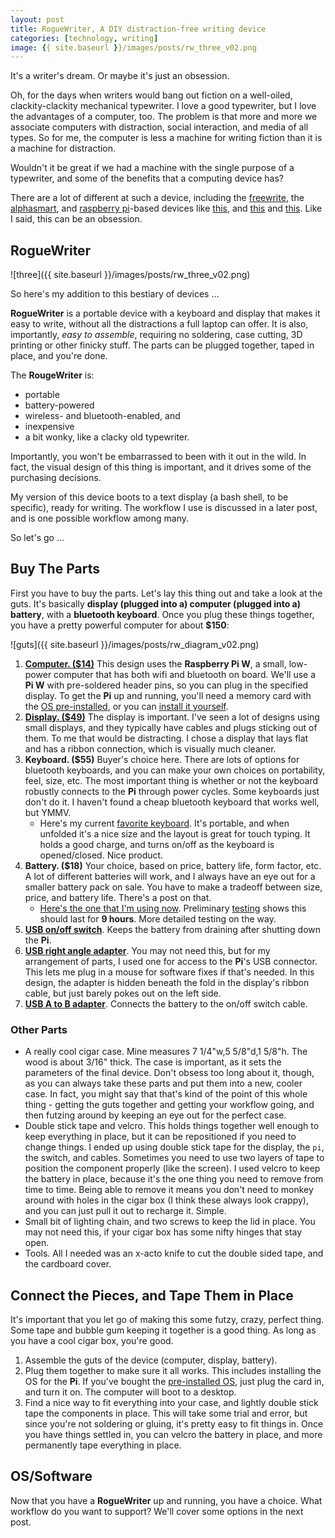 ```yaml
---
layout: post
title: RogueWriter, A DIY distraction-free writing device
categories: [technology, writing]
image: {{ site.baseurl }}/images/posts/rw_three_v02.png
---
```


It's a writer's dream. Or maybe it's just an obsession.

Oh, for the days when writers would bang out fiction on a
well-oiled, clackity-clackity mechanical typewriter. I love a good typewriter, but I love the advantages 
of a computer, too. The problem is that more and more we associate computers with 
distraction, social interaction, and media of all types. So for me, the computer 
is less a machine for writing fiction than it is a machine for distraction. 

Wouldn't it be great if we had a machine with the single purpose of a typewriter, and some of the benefits that a computing device has?

There are a lot of different at such a device, including the
[freewrite](https://getfreewrite.com/products/freewrite-smart-typewriter), the
[alphasmart](https://en.wikipedia.org/wiki/AlphaSmart), and [
raspberry pi](https://en.wikipedia.org/wiki/Raspberry_Pi)-based devices like 
[this](https://www.reddit.com/r/raspberry_pi/comments/7e4n2n/my_portable_distractionfree_writing_machine/),
and
[this](https://www.hackster.io/news/scripto-is-a-distraction-free-raspberry-pi-powered-writing-device-65916a3e5bb7)
and
[this](https://spectrum.ieee.org/geek-life/hands-on/write-without-distraction-with-this-diy-eink-typewriter).
Like I said, this can be an obsession.

## RogueWriter

![three]({{ site.baseurl }}/images/posts/rw_three_v02.png)

So here's my addition to this bestiary of devices ...

**RogueWriter** is a portable device with a keyboard and display that makes it easy to write, without all the distractions 
a full laptop can offer. It is also, importantly, *easy to assemble*, requiring
no soldering, case cutting, 3D printing or other finicky stuff. The parts can be
plugged together, taped in place, and you're done.

The **RougeWriter** is:

- portable
- battery-powered
- wireless- and bluetooth-enabled, and
- inexpensive
- a bit wonky, like a clacky old typewriter. 

Importantly, you won't be embarrassed to been with it out in the wild.
In fact, the visual design of this thing is important, and it drives some of 
the purchasing decisions. 

My version of this device boots to a text display (a bash shell, to be specific), ready for writing.
The workflow I use is discussed in a later post, and is one possible workflow
among many.

So let's go ... 

## Buy The Parts

First you have to buy the parts. Let's lay this thing out and take a look at the guts. 
It's basically **display (plugged into a) computer (plugged into a) battery**,
with a **bluetooth keyboard**. Once you plug these things
together, you have a pretty powerful computer for about **$150**:

![guts]({{ site.baseurl }}/images/posts/rw_diagram_v02.png)

1. [**Computer. ($14)**](https://www.adafruit.com/product/3708) This design uses
the **Raspberry Pi W**, a small, low-power computer that has both wifi and
bluetooth on board. We'll use a **Pi W** with pre-soldered header pins, so you
can plug in the specified display. To get the **Pi** up and running, you'll need
a memory card with the [OS pre-installed](https://www.adafruit.com/product/3259), 
or you can [install it yourself](https://www.raspberrypi.org/downloads/noobs/). 
2. [**Display. ($49)**](https://www.amazon.com/gp/product/B0716RVNTS)
The display is important. I've seen a lot of designs using small displays, and they typically have
cables and plugs sticking out of them. To me that would be distracting. I chose
a display that lays flat and has a ribbon connection, which is visually much cleaner.
3. **Keyboard. ($55)** Buyer's choice here. There are lots of options for
bluetooth keyboards, and you can make your own choices on portability, feel,
size, etc. The most important thing is whether or not the keyboard robustly
connects to the **Pi** through power cycles. Some keyboards just don't do it.
I haven't found a cheap bluetooth keyboard that works well, but YMMV.
    - Here's my current [favorite keyboard](https://www.amazon.com/gp/product/B019PIXO78).
      It's portable, and when unfolded it's a nice size and the layout is great for touch typing. 
      It holds a good charge, and turns on/off as the keyboard is opened/closed. Nice product.
4. **Battery. ($18)** Your choice, based on price, battery life, form factor,
etc. A lot of different batteries will work, and I always have an eye out for
a smaller battery pack on sale. You have to make a tradeoff between size, price,
and battery life. There's a post on that.
    - [Here's the one that I'm using now](https://www.amazon.com/gp/product/B07QXZ6DJL). 
      Preliminary [testing](https://www.amazon.com/gp/product/B013FANC9W) 
      shows this should last for **9 hours**. More detailed testing on the way.
5. [**USB on/off
switch**](https://www.amazon.com/gp/product/B07CTHKXDW).
    Keeps the battery from draining after shutting down the **Pi**.
6. [**USB right angle
adapter**](https://www.amazon.com/gp/product/B01C6031MA).
You may not need this, but for my arrangement of parts,
I used one for access to the **Pi**'s USB
connector. This lets me plug in a mouse for software fixes if that's needed. In this design, the adapter is hidden beneath the fold in the display's ribbon cable, but just barely pokes out on the left side.
7. [**USB A to B adapter**](https://www.amazon.com/gp/product/B001K9BEJ6).
Connects the battery to the on/off switch cable.

### Other Parts

- A really cool cigar case. Mine measures 7 1/4"w,5 5/8"d,1 5/8"h. The wood is 
  about 3/16" thick. The case is important, as it sets the parameters of the
  final device. Don't obsess too long about it, though, as you can always take
  these parts and put them into a new, cooler case. In fact, you might say that
  that's kind of the point of this whole thing - getting the guts together and
  getting your workflow going, and then futzing around by keeping an eye out for
  the perfect case.
- Double stick tape and velcro. This holds things together well enough to keep
  everything in place, but it can be repositioned if you need to change things. I ended up using 
  double stick tape for the display, the `pi`, the switch, and cables. Sometimes
  you need to use two layers of tape to position the component properly (like the
  screen). I used
  velcro to keep the battery in place, because it's the one thing you need to
  remove from time to time. Being able to remove it means you don't need to 
  monkey around with holes in the cigar box (I think these always look crappy),
  and you can just pull it out to recharge it. Simple.
- Small bit of lighting chain, and two screws to keep the lid in place. You
  may not need this, if your cigar box has some nifty hinges that stay open.
- Tools. All I needed was an x-acto knife to cut the double sided tape, and the cardboard cover.

## Connect the Pieces, and Tape Them in Place 

It's important that you let go of making this some futzy, crazy, perfect thing.
Some tape and bubble gum keeping it together is a good thing. As long as you
have a cool cigar box, you're good.

1. Assemble the guts of the device (computer, display, battery).
2. Plug them together to make sure it all works. This includes installing the OS for the **Pi**. If you've bought the [pre-installed OS](https://www.adafruit.com/product/3259), just plug the card in, and turn it on. The computer will boot to a desktop.
3. Find a nice way to fit everything into your case, and lightly double stick tape the components in place. This will take some trial and error, but since you're not soldering or gluing, it's pretty easy to fit things in. Once you have things settled in, you can velcro the battery in place, and more permanently tape everything in place.

## OS/Software

Now that you have a **RogueWriter** up and running, you have a choice. What workflow
do you want to support? We'll cover some options in the next post.
